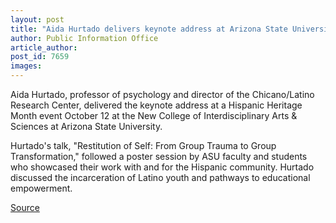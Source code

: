 ```yaml
---
layout: post
title: "Aida Hurtado delivers keynote address at Arizona State University"
author: Public Information Office
article_author: 
post_id: 7659
images:
---
```


<a name="content" id="content"></a>
<p>
  Aida Hurtado, professor of psychology and director of the Chicano/Latino Research Center, delivered the keynote address at a Hispanic Heritage Month event October 12 at the New College of Interdisciplinary Arts &amp; Sciences at Arizona State University.
</p>
<p>
  Hurtado's talk, "Restitution of Self: From Group Trauma to Group Transformation," followed a poster session by ASU faculty and students who showcased their work with and for the Hispanic community. Hurtado discussed the incarceration of Latino youth and pathways to educational empowerment.
</p>
<p><a href="http://www1.ucsc.edu/currents/05-06/11-14/brief-hurtado.asp" title="Permalink to brief-hurtado">Source</a></p>
